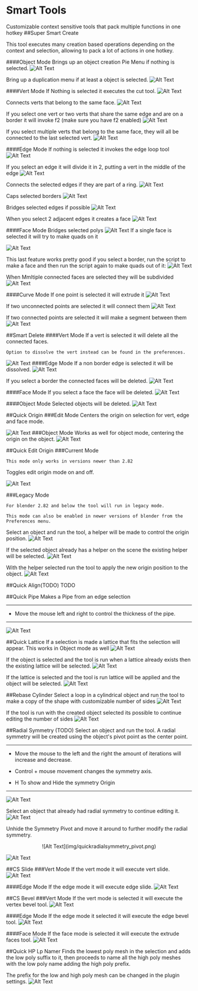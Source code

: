 # Smart Tools
Customizable context sensitive tools that pack multiple functions in one hotkey
##Super Smart Create

This tool executes many creation based operations depending on the context and selection, allowing to pack a lot of actions in one hotkey.

####Object Mode
Brings up an object creation Pie Menu if nothing is selected.
![Alt Text](img/supersmartcreate_obj_01.gif)

Bring up a duplication menu if at least a object is selected.
![Alt Text](img/supersmartcreate_obj_02.gif)

####Vert Mode
If Nothing is selected it executes the cut tool.
![Alt Text](img/supersmartcreate_vert_01.gif)

Connects verts that belong to the same face.
![Alt Text](img/supersmartcreate_vert_02.gif)

If you select one vert or two verts that share the same edge and are on a border it will invoke f2 (make sure you have f2 enabled)
![Alt Text](img/supersmartcreate_vert_03.gif)

If you select multiple verts that belong to the same face, they will all be connected to the last selected vert.
![Alt Text](img/supersmartcreate_vert_04.gif)

####Edge Mode
If nothing is selected it invokes the edge loop tool
![Alt Text](img/supersmartcreate_edge_01.gif)

If you select an edge it will divide it in 2, putting a vert in the middle of the edge
![Alt Text](img/supersmartcreate_edge_02.gif)

Connects the selected edges if they are part of a ring.
![Alt Text](img/supersmartcreate_edge_03.gif)

Caps selected borders
![Alt Text](img/supersmartcreate_edge_04.gif)

Bridges selected edges if possible
![Alt Text](img/supersmartcreate_edge_05.gif)

When you select 2 adjacent edges it creates a face
![Alt Text](img/supersmartcreate_edge_06.gif)

####Face Mode
Bridges selected polys
![Alt Text](img/supersmartcreate_face_01.gif)
If a single face is selected it will try to make quads on it

![Alt Text](img/supersmartcreate_face_02.gif)

This last feature works pretty good if you select a border, run the script to make a face and then run the script again to make quads out of it:
![Alt Text](img/supersmartcreate_face_03.gif)

When Mmltiple connected faces are selected they will be subdivided
![Alt Text](img/supersmartcreate_face_04.gif)

####Curve Mode
If one point is selected it will extrude it
![Alt Text](img/supersmartcreate_curve_01.gif)

If two unconnected points are selected it will connect them
![Alt Text](img/supersmartcreate_curve_02.gif)

If two connected points are selected it will make a segment between them
![Alt Text](img/supersmartcreate_curve_03.gif)

##Smart Delete
####Vert Mode
If a vert is selected it will delete all the connected faces.

	Option to dissolve the vert instead can be found in the preferences.
	
![Alt Text](img/quickdelete_01.gif)
####Edge Mode
If a non border edge is selected it will be dissolved.
![Alt Text](img/quickdelete_02.gif)

If you select a border the connected faces will be deleted.
![Alt Text](img/quickdelete_03.gif)

####Face Mode
If you select a face the face will be deleted.
![Alt Text](img/quickdelete_04.gif)

####Object Mode
Selected objects will be deleted.
![Alt Text](img/quickdelete_05.gif)


##Quick Origin
###Edit Mode
Centers the origin on selection for vert, edge and face mode.

![Alt Text](img/quickpivot_01.gif)
###Object Mode
Works as well for object mode, centering the origin on the object.
![Alt Text](img/quickpivot_02.gif)

##Quick Edit Origin
###Current Mode

	This mode only works in versions newer than 2.82

Toggles edit origin mode on and off.

![Alt Text](img/quickeditpivot_new.gif)

###Legacy Mode

	For blender 2.82 and below the tool will run in legacy mode. 

	This mode can also be enabled in newer versions of blender from the Preferences menu.


Select an object and run the tool, a helper will be made to control the origin position.
![Alt Text](img/quickeditpivot_01.gif)

If the selected object already has a helper on the scene the existing helper will be selected.
![Alt Text](img/quickeditpivot_02.gif)

With the helper selected run the tool to apply the new origin position to the object.
![Alt Text](img/quickeditpivot_03.gif)

##Quick Align(TODO)
TODO

##Quick Pipe
Makes a Pipe from an edge selection

---

* Move the mouse left and right to control the thickness of the pipe.

---
![Alt Text](img/quickpipe.gif)

##Quick Lattice
If a selection is made a lattice that fits the selection will appear. This works in Object mode as well
![Alt Text](img/quickffd_01.gif)

If the object is selected and the tool is run when a lattice already exists then the existing lattice will be selected.
![Alt Text](img/quickffd_02.gif)

If the lattice is selected and the tool is run lattice will be applied and the object will be selected.
![Alt Text](img/quickffd_03.gif)

##Rebase Cylinder
Select a loop in a cylindrical object and run the tool to make a copy of the shape with customizable number of sides
![Alt Text](img/setcylindricalobjsides_01.gif)

If the tool is run with the created object selected its possible to continue editing the number of sides
![Alt Text](img/setcylindricalobjsides_02.gif)

##Radial Symmetry (TODO)
Select an object and run the tool. A radial symmetry will be created using the object's pivot point as the center point.

---

* Move the mouse to the left and the right the amount of iterations will increase and decrease.

* Control + mouse movement changes the symmetry axis.

* H To show and Hide the symmetry Origin

---

![Alt Text](img/quickradialsymmetry_01.gif)

Select an object that already had radial symmetry to continue editing it.
![Alt Text](img/quickradialsymmetry_02.gif)

Unhide the Symmetry Pivot and move it around to further modify the radial symmetry.
<center>![Alt Text](img/quickradialsymmetry_pivot.png)</center>

![Alt Text](img/quickradialsymmetry_03.gif)

##CS Slide
###Vert Mode
If the vert mode it will execute vert slide.
![Alt Text](img/csslide_01.gif)

####Edge Mode
If the edge mode it will execute edge slide.
![Alt Text](img/csslide_02.gif)

##CS Bevel
###Vert Mode
If the vert mode is selected it will execute the vertex bevel tool.
![Alt Text](img/csbevel_01.gif)

####Edge Mode
If the edge mode it selected it will execute the edge bevel tool.
![Alt Text](img/csbevel_02.gif)

####Face Mode
If the face mode is selected it will execute the extrude faces tool. 
![Alt Text](img/csbevel_03.gif)

##Quick HP Lp Namer
Finds the lowest poly mesh in the selection and adds the low poly suffix to it, then proceeds to name all the high poly meshes with the low poly name adding the high poly prefix.

The prefix for the low and high poly mesh can be changed in the plugin settings.
![Alt Text](img/quick-hp-lp-namer.gif)
